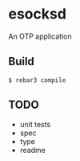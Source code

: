 esocksd
=====

An OTP application

Build
-----

    $ rebar3 compile


TODO
-----
- unit tests
- spec
- type
- readme